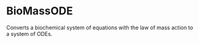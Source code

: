 # BioMassODE
Converts a biochemical system of equations with the law of mass action to a system of ODEs.
